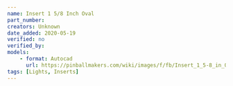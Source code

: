 ```yaml
---
name: Insert 1 5/8 Inch Oval
part_number: 
creators: Unknown
date_added: 2020-05-19
verified: no
verified_by:
models:
    - format: Autocad
      url: https://pinballmakers.com/wiki/images/f/fb/Insert_1_5-8_in_Oval.dwg
tags: [Lights, Inserts]
---
```

